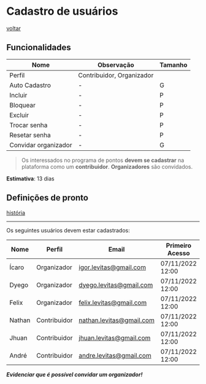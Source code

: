 # Cadastro de usuários

[voltar](../README.md)

## Funcionalidades

| Nome | Observação | Tamanho
| --- | --- | ---
| Perfil |  Contribuidor, Organizador |
| Auto Cadastro | - | G
| Incluir | - | P
| Bloquear | - | P
| Excluir | - | P
| Trocar senha | - | P
| Resetar senha | - | P
| Convidar organizador | - | G

>Os interessados no programa de pontos **devem se cadastrar** na  plataforma como um **contribuidor**. **Organizadores** são convidados.

**Estimativa**: 13 dias

## Definições de pronto

[história](../historia/capina.md#cadastro-de-usuários)

---
Os seguintes usuários devem estar cadastrados:

| Nome | Perfil | Email |  Primeiro Acesso | Ulltimo Acesso | Bloqueado
| ---  | ---    | ---   |  ---             | ---             | ---
| Ícaro | Organizador | igor.levitas@gmail.com | 07/11/2022 12:00 | 13/11/2022 15:00 | Não
| Dyego | Organizador | dyego.levitas@gmail.com | 07/11/2022 12:00 | 13/11/2022 15:00 | Não
| Felix | Organizador | felix.levitas@gmail.com | 07/11/2022 12:00 | 13/11/2022 15:00 | Não
| Nathan | Contribuidor | nathan.levitas@gmail.com | 07/11/2022 12:00 | 13/11/2022 15:00 | Não
| Jhuan | Contribuidor | jhuan.levitas@gmail.com | 07/11/2022 12:00 | 13/11/2022 15:00 | Não
| André | Contribuidor | andre.levitas@gmail.com | 07/11/2022 12:00 | 13/11/2022 15:00 | Não

***Evidenciar que é possível convidar um organizador!***
